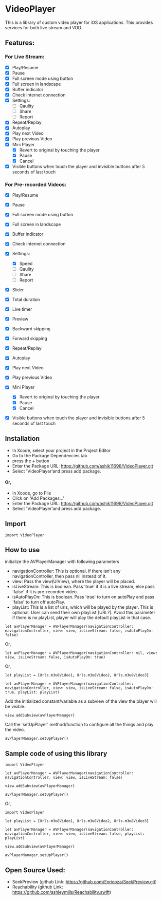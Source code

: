 # VideoPlayer

This is a library of custom video player for iOS applications. This provides services for both live stream and VOD. 

## Features:
### For Live Stream:
- [X] Play/Resume
- [X] Pause
- [X] Full screen mode using button
- [X] Full screen in landscape
- [X] Buffer indicator
- [X] Check internet connection
- [X] Settings: 
    - [ ] Qaulity
    - [ ] Share
    - [ ] Report
- [X] Repeat/Replay
- [X] Autoplay
- [X] Play next Video
- [X] Play previous Video
- [X] Mini Player
    - [X] Revert to original by touching the player
    - [X] Pause
    - [X] Cancel
- [X] Visible buttons when touch the player and invisible buttons after 5 seconds of last touch
        
### For Pre-recorded Videos:
- [X] Play/Resume
- [X] Pause
- [X] Full screen mode using button
- [X] Full screen in landscape
- [X] Buffer indicator
- [X] Check internet connection
- [X] Settings: 
    - [X] Speed
    - [ ] Qaulity
    - [ ] Share
    - [ ] Report
- [X] Slider
- [X] Total duration
- [X] Live timer
- [X] Preview
- [X] Backward skipping 
- [X] Forward skipping
- [X] Repeat/Replay
- [X] Autoplay
- [X] Play next Video
- [X] Play previous Video
- [X] Mini Player
    - [X] Revert to original by touching the player
    - [X] Pause
    - [X] Cancel
- [X] Visible buttons when touch the player and invisible buttons after 5 seconds of last touch


## Installation
- In Xcode, select your project in the Project Editor
- Go to the Package Dependencies tab
- press the + button
- Enter the Package URL: https://github.com/ashik11698/VideoPlayer.git
- Select 'VideoPlayer'and press add package.

#### Or,
- In Xcode, go to File
- Click on 'Add Packages...'
- Enter the Package URL: https://github.com/ashik11698/VideoPlayer.git
- Select 'VideoPlayer'and press add package.


## Import

```
import VideoPlayer
```

## How to use
initialize the AVPlayerManager with following parameters
- navigationController: This is optional. If there isn't any navigationController, then pass nil instead of it.
- view: Pass the view(UIView), where the player will be placed. 
- isLiveStream: This is boolean. Pass 'true' if it is a live stream, else pass 'false' if it is pre-recorded video.
- isAutoPlayOn: This is boolean. Pass 'true' to turn on autoPlay and pass 'false' to turn off autoPlay.
- playList: This is a list of urls, which will be played by the player. This is optional. User can send their own playList [URL?]. Avoid this parameter if there is no playList, player will play the default playList in that case. 

```
let avPlayerManager = AVPlayerManager(navigationController: navigationController, view: view, isLiveStream: false, isAutoPlayOn: false)
```

Or,

```
let avPlayerManager = AVPlayerManager(navigationController: nil, view: view, isLiveStream: false, isAutoPlayOn: true)
```

Or,

```
let playList = [Urls.m3u8Video1, Urls.m3u8Video2, Urls.m3u8Video3]

let avPlayerManager = AVPlayerManager(navigationController: navigationController, view: view, isLiveStream: false, isAutoPlayOn: true, playList: playList)
```

Add the initialized constant/variable as a subview of the view the player will be visible.

```
view.addSubview(avPlayerManager)
```

Call the 'setUpPlayer' method/function to configure all the things and play the video. 

```
avPlayerManager.setUpPlayer()
```


## Sample code of using this library

```
import VideoPlayer

let avPlayerManager = AVPlayerManager(navigationController: navigationController, view: view, isLiveStream: false)
        
view.addSubview(avPlayerManager)
        
avPlayerManager.setUpPlayer()
```

Or,

```
import VideoPlayer

let playList = [Urls.m3u8Video1, Urls.m3u8Video2, Urls.m3u8Video3]

let avPlayerManager = AVPlayerManager(navigationController: navigationController, view: view, isLiveStream: false, playList: playList)
        
view.addSubview(avPlayerManager)
        
avPlayerManager.setUpPlayer()
```

## Open Source Used:

- SeekPreview (github Link: https://github.com/Enricoza/SeekPreview.git)
- Reachability (github Link: https://github.com/ashleymills/Reachability.swift)

